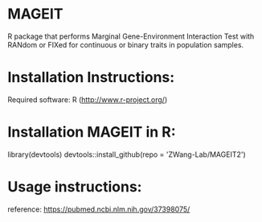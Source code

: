 # MAGEIT
R package that performs Marginal Gene-Environment Interaction Test with RANdom or FIXed for continuous or binary traits in population samples.

# Installation Instructions:
Required software:
R (http://www.r-project.org/)

# Installation MAGEIT in R:
library(devtools)
devtools::install_github(repo = 'ZWang-Lab/MAGEIT2')

# Usage instructions:
reference: https://pubmed.ncbi.nlm.nih.gov/37398075/
